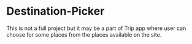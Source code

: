# Destination-Picker
This is not a full project but it may be a part of Trip app where user can choose for some places from the places available on the site. 
